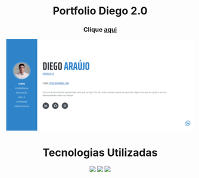 <h1 align="center">Portfolio Diego 2.0</h3>
   
<div align="center">
    <h3>Clique <a href="">aqui</a></h3>   
    <img src="./assets/img/capa.png">
</div>

<h1 align="center">Tecnologias Utilizadas</h3>

<div align="center">
    <img src="https://img.shields.io/badge/html5-%23E34F26.svg?style=for-the-badge&logo=html5&logoColor=white" />
    <img src="https://img.shields.io/badge/css3-%231572B6.svg?style=for-the-badge&logo=css3&logoColor=white" />
    <img src="https://img.shields.io/badge/javascript-%23323330.svg?style=for-the-badge&logo=javascript&logoColor=%23F7DF1E" />
</div>